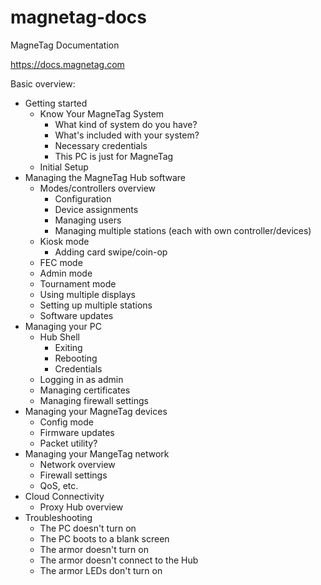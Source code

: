 # magnetag-docs
MagneTag Documentation

https://docs.magnetag.com

Basic overview:
* Getting started
  * Know Your MagneTag System
    * What kind of system do you have?
    * What's included with your system?
    * Necessary credentials
    * This PC is just for MagneTag
  * Initial Setup
* Managing the MagneTag Hub software
  * Modes/controllers overview
    * Configuration
    * Device assignments
    * Managing users
    * Managing multiple stations (each with own controller/devices)
  * Kiosk mode
    * Adding card swipe/coin-op
  * FEC mode
  * Admin mode
  * Tournament mode
  * Using multiple displays
  * Setting up multiple stations
  * Software updates
* Managing your PC
  * Hub Shell
    * Exiting
    * Rebooting
    * Credentials
  * Logging in as admin
  * Managing certificates
  * Managing firewall settings
* Managing your MagneTag devices
  * Config mode
  * Firmware updates
  * Packet utility?
* Managing your MangeTag network
  * Network overview
  * Firewall settings
  * QoS, etc.
* Cloud Connectivity
  * Proxy Hub overview
* Troubleshooting
  * The PC doesn't turn on
  * The PC boots to a blank screen
  * The armor doesn't turn on
  * The armor doesn't connect to the Hub
  * The armor LEDs don't turn on  

